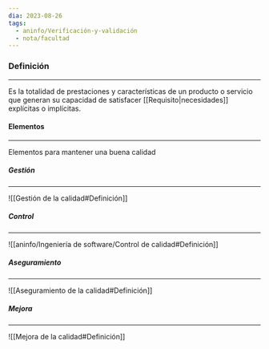 ```yaml
---
dia: 2023-08-26
tags:
  - aninfo/Verificación-y-validación
  - nota/facultad
---
```

### Definición
---
Es la totalidad de prestaciones y características de un producto o servicio que generan su capacidad de satisfacer [[Requisito|necesidades]] explícitas o implícitas.

#### Elementos
---
Elementos para mantener una buena calidad

##### Gestión
---
![[Gestión de la calidad#Definición]]

##### Control
---
![[aninfo/Ingeniería de software/Control de calidad#Definición]]

##### Aseguramiento
---
![[Aseguramiento de la calidad#Definición]]

##### Mejora
---
![[Mejora de la calidad#Definición]]
